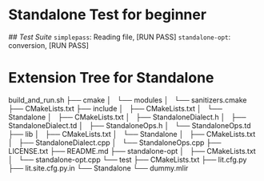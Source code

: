# Standalone Test for beginner

*## Test Suite*
`simplepass`: Reading file, [RUN PASS]
`standalone-opt`: conversion, [RUN PASS]

# Extension Tree for Standalone

build_and_run.sh
├── cmake
│   └── modules
│       └── sanitizers.cmake
├── CMakeLists.txt
├── include
│   ├── CMakeLists.txt
│   └── Standalone
│       ├── CMakeLists.txt
│       ├── StandaloneDialect.h
│       ├── StandaloneDialect.td
│       ├── StandaloneOps.h
│       └── StandaloneOps.td
├── lib
│   ├── CMakeLists.txt
│   └── Standalone
│       ├── CMakeLists.txt
│       ├── StandaloneDialect.cpp
│       └── StandaloneOps.cpp
├── LICENSE.txt
├── README.md
├── standalone-opt
│   ├── CMakeLists.txt
│   └── standalone-opt.cpp
└── test
    ├── CMakeLists.txt
	    ├── lit.cfg.py
		    ├── lit.site.cfg.py.in
			    └── Standalone
				        └── dummy.mlir

